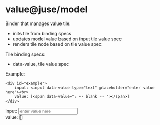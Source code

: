 # value@juse/model

Binder that manages value tile:
* inits tile from binding specs
* updates model value based on input tile value spec
* renders tile node based on tile value spec

Tile binding specs:
* data-value, tile value spec

Example:

```
<div id="example">
	input: <input data-value type="text" placeholder="enter value here"><br>
	value: [<span data-value="; -- blank -- "></span>]
</div>
```

<div id="example" class="markdown-body px-3 my-5">
	input: <input data-value type="text" placeholder="enter value here"><br>
	value: [<span data-value="; -- blank -- "></span>]
</div>

<script src="../../../juse.js" data-app="example.model@app;"></script>
<script>juse("app.context", ["juse/model"]);</script>
